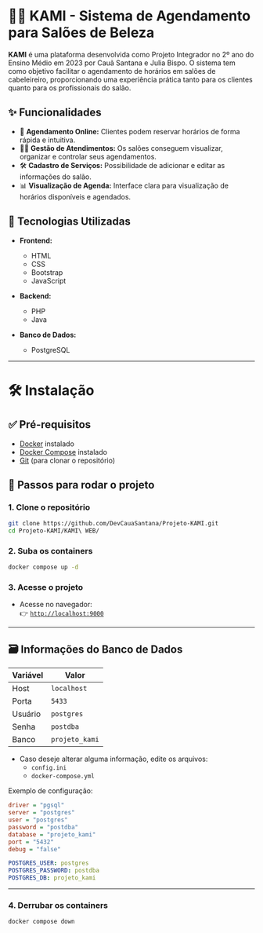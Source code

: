 # 💇‍♀️ KAMI - Sistema de Agendamento para Salões de Beleza

**KAMI** é uma plataforma desenvolvida como Projeto Integrador no 2º ano do Ensino Médio em 2023 por Cauã Santana e Julia Bispo. O sistema tem como objetivo facilitar o agendamento de horários em salões de cabeleireiro, proporcionando uma experiência prática tanto para os clientes quanto para os profissionais do salão.

## ✨ Funcionalidades

- 📅 **Agendamento Online:** Clientes podem reservar horários de forma rápida e intuitiva.
- 🧑‍💼 **Gestão de Atendimentos:** Os salões conseguem visualizar, organizar e controlar seus agendamentos.
- 🛠️ **Cadastro de Serviços:** Possibilidade de adicionar e editar as informações do salão.
- 📊 **Visualização de Agenda:** Interface clara para visualização de horários disponíveis e agendados.

## 🧪 Tecnologias Utilizadas

- **Frontend:**
  - HTML
  - CSS
  - Bootstrap
  - JavaScript

- **Backend:**
  - PHP
  - Java

- **Banco de Dados:**
  - PostgreSQL

---

# 🛠️ Instalação

## ✅ Pré-requisitos

- [Docker](https://www.docker.com/) instalado  
- [Docker Compose](https://docs.docker.com/compose/install/) instalado  
- [Git](https://git-scm.com/downloads) (para clonar o repositório)

## 🚀 Passos para rodar o projeto

### 1. Clone o repositório

```bash
git clone https://github.com/DevCauaSantana/Projeto-KAMI.git
cd Projeto-KAMI/KAMI\ WEB/
```

### 2. Suba os containers

```bash
docker compose up -d
```

### 3. Acesse o projeto

- Acesse no navegador:  
  👉 [`http://localhost:9000`](http://localhost:9000)

---

## 🗃️ Informações do Banco de Dados

| Variável        | Valor           |
|----------------|-----------------|
| Host           | `localhost`     |
| Porta          | `5433`          |
| Usuário        | `postgres`      |
| Senha          | `postdba`       |
| Banco          | `projeto_kami`  |

- Caso deseje alterar alguma informação, edite os arquivos:
  - `config.ini`
  - `docker-compose.yml`

Exemplo de configuração:
```ini
driver = "pgsql"
server = "postgres"
user = "postgres"
password = "postdba"
database = "projeto_kami"
port = "5432"
debug = "false"
```

```yaml
POSTGRES_USER: postgres
POSTGRES_PASSWORD: postdba
POSTGRES_DB: projeto_kami
```

---

### 4. Derrubar os containers

```bash
docker compose down
```